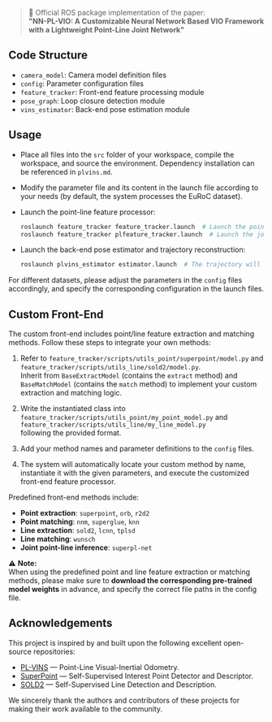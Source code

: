 > 🚗 Official ROS package implementation of the paper:  
> **"NN-PL-VIO: A Customizable Neural Network Based VIO Framework with a Lightweight Point-Line Joint Network"**  

## Code Structure

- `camera_model`: Camera model definition files  
- `config`: Parameter configuration files  
- `feature_tracker`: Front-end feature processing module  
- `pose_graph`: Loop closure detection module  
- `vins_estimator`: Back-end pose estimation module  

## Usage

- Place all files into the `src` folder of your workspace, compile the workspace, and source the environment. Dependency installation can be referenced in `plvins.md`.
- Modify the parameter file and its content in the launch file according to your needs (by default, the system processes the EuRoC dataset).
- Launch the point-line feature processor:  

    ```bash
    roslaunch feature_tracker feature_tracker.launch  # Launch the point-line feature processor separately
    roslaunch feature_tracker plfeature_tracker.launch  # Launch the joint point-line feature processor, suitable for superplnet network
    ```

- Launch the back-end pose estimator and trajectory reconstruction:  

    ```bash
    roslaunch plvins_estimator estimator.launch  # The trajectory will be saved to the specified path after execution
    ```

For different datasets, please adjust the parameters in the `config` files accordingly, and specify the corresponding configuration in the launch files.

## Custom Front-End

The custom front-end includes point/line feature extraction and matching methods. Follow these steps to integrate your own methods:

1. Refer to `feature_tracker/scripts/utils_point/superpoint/model.py` and `feature_tracker/scripts/utils_line/sold2/model.py`.  
   Inherit from `BaseExtractModel` (contains the `extract` method) and `BaseMatchModel` (contains the `match` method) to implement your custom extraction and matching logic.
   
2. Write the instantiated class into  
   `feature_tracker/scripts/utils_point/my_point_model.py` and  
   `feature_tracker/scripts/utils_line/my_line_model.py`  
   following the provided format.

3. Add your method names and parameter definitions to the `config` files.

4. The system will automatically locate your custom method by name, instantiate it with the given parameters, and execute the customized front-end feature processor.

Predefined front-end methods include:

- **Point extraction**: `superpoint`, `orb`, `r2d2`  
- **Point matching**: `nnm`, `superglue`, `knn`  
- **Line extraction**: `sold2`, `lcnn`, `tplsd`  
- **Line matching**: `wunsch`  
- **Joint point-line inference**: `superpl-net`

⚠️ **Note:**  
When using the predefined point and line feature extraction or matching methods, please make sure to **download the corresponding pre-trained model weights** in advance, and specify the correct file paths in the config file.


## Acknowledgements

This project is inspired by and built upon the following excellent open-source repositories:

- [PL-VINS](https://github.com/PL-VINS/PL-VINS) — Point-Line Visual-Inertial Odometry.
- [SuperPoint](https://github.com/magicleap/SuperPointPretrainedNetwork) — Self-Supervised Interest Point Detector and Descriptor.
- [SOLD2](https://github.com/cvg/SOLD2) — Self-Supervised Line Detection and Description.

We sincerely thank the authors and contributors of these projects for making their work available to the community.
